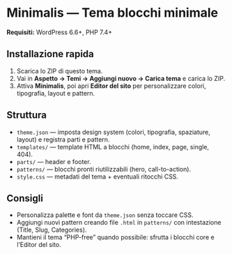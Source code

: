 # Minimalis — Tema blocchi minimale

**Requisiti:** WordPress 6.6+, PHP 7.4+

## Installazione rapida
1. Scarica lo ZIP di questo tema.
2. Vai in **Aspetto → Temi → Aggiungi nuovo → Carica tema** e carica lo ZIP.
3. Attiva **Minimalis**, poi apri **Editor del sito** per personalizzare colori, tipografia, layout e pattern.

## Struttura
- `theme.json` — imposta design system (colori, tipografia, spaziature, layout) e registra parti e pattern.
- `templates/` — template HTML a blocchi (home, index, page, single, 404).
- `parts/` — header e footer.
- `patterns/` — blocchi pronti riutilizzabili (hero, call-to-action).
- `style.css` — metadati del tema + eventuali ritocchi CSS.

## Consigli
- Personalizza palette e font da `theme.json` senza toccare CSS.
- Aggiungi nuovi pattern creando file `.html` in `patterns/` con intestazione (Title, Slug, Categories).
- Mantieni il tema “PHP-free” quando possibile: sfrutta i blocchi core e l’Editor del sito.
